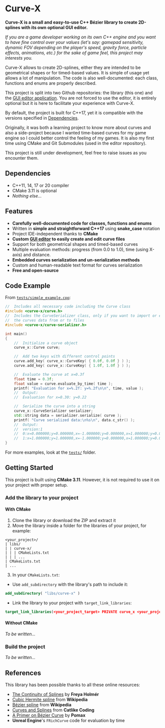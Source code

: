 # Curve-X
**Curve-X is a small and easy-to-use C++ Bézier library to create 2D-splines with its own optional GUI editor.**

*If you are a game developer working on its own C++ engine and you want to have fine control over your values (let's say: gamepad sensitivity, dynamic FOV depending on the player's speed, gravity force, particle effects, animations, etc.) for the sake of game feel, this project may interests you.*

Curve-X allows to create 2D-splines, either they are intended to be geometrical shapes or for timed-based values. It is simple of usage yet allows a lot of manipulation. The code is also well-documented: each class, functions and enums are properly described.

This project is split into two Github repositories: the library (this one) and the [GUI editor application](https://github.com/arkaht/cpp-curve-editor-x). You are not forced to use the editor, it is entirely optional but it is here to facilitate your experience with Curve-X.

By default, the project is built for C++17, yet it is compatible with the versions specified in [Dependencies](#dependencies).

Originally, it was both a learning project to know more about curves and also a side-project because I wanted time-based curves for my game engine so I could better control the feeling of my games. It is also my first time using CMake and Git Submodules (used in the editor repository).

This project is still under development, feel free to raise issues as you encounter them.

## Dependencies 
+ C++11, 14, 17 or 20 compiler
+ CMake 3.11 is optional
+ *Nothing else...*

## Features
+ **Carefully well-documented code for classes, functions and enums**
+ Written in **simple and straightforward C++17** using **snake_case** notation
+ Project IDE-independent thanks to **CMake**
+ **Custom [GUI editor](https://github.com/arkaht/cpp-curve-editor-x) to easily create and edit curve files**
+ Support for both geometrical shapes and timed-based curves
+ Multiple evaluation methods: progress (from 0.0 to 1.0), time (using X-axis) and distance.
+ **Embedded curves serialization and un-serialization methods**
+ Custom and human-readable text format for curves serialization
+ **Free and open-source**

## Code Example
From [`tests/simple_example.cpp`](https://github.com/arkaht/cpp-curve-x/tree/master/tests/simple_example.cpp):
```cpp
//  Includes all necessary code including the Curve class
#include <curve-x/curve.h>
//  Includes the CurveSerializer class, only if you want to import or export
//  the curves data from or to files
#include <curve-x/curve-serializer.h>

int main()
{
	//  Initialize a curve object
	curve_x::Curve curve;

	//  Add two keys with different control points
	curve.add_key( curve_x::CurveKey( { 0.0f, 0.0f } ) );
	curve.add_key( curve_x::CurveKey( { 1.0f, 1.0f } ) );

	//  Evaluate the curve at x=0.3f
	float time = 0.3f;
	float value = curve.evaluate_by_time( time );
	printf( "Evaluation for x=%.2f: y=%.2f\n\n", time, value );
	//  Output:
	//  Evaluation for x=0.30: y=0.22

	//  Serialize the curve into a string
	curve_x::CurveSerializer serializer;
	std::string data = serializer.serialize( curve );
	printf( "Curve serialized data:\n%s\n", data.c_str() );
	//  Output:
	//  version:1
	//	0:x=0.000000;y=0.000000,x=-1.000000;y=0.000000,x=1.000000;y=0.000000,0
	//	1:x=1.000000;y=1.000000,x=-1.000000;y=0.000000,x=1.000000;y=0.000000,0
}
```

For more examples, look at the [`tests/`](https://github.com/arkaht/cpp-curve-x/tree/master/tests) folder.

## Getting Started
This project is built using **CMake 3.11**. However, it is not required to use it on your project with proper setup.

### Add the library to your project
#### With CMake
1. Clone the library or download the ZIP and extract it
2. Move the library inside a folder for the libraries of your project, for example: 
```
<your_project>/
| libs/
| | curve-x/
| | | CMakeLists.txt
| | | ...
| CMakeLists.txt
| ...
```
3. In your `CMakeLists.txt`:
+ Use `add_subdirectory` with the library's path to include it:
```cmake
add_subdirectory( "libs/curve-x" )
```
+ Link the library to your project with `target_link_libraries`:
```cmake
target_link_libraries(<your_project_target> PRIVATE curve_x <your_project_libs>)
```

#### Without CMake
*To be written...*

### Build the project
*To be written...*

## References
This library has been possible thanks to all these online resources:
+ [The Continuity of Splines](https://www.youtube.com/watch?v=jvPPXbo87ds) by **Freya Holmér**
+ [Cubic Hermite spline](https://en.wikipedia.org/wiki/Cubic_Hermite_spline) from **Wikipedia**
+ [Bézier spline](https://en.wikipedia.org/wiki/B%C3%A9zier_curve) from **Wikipedia**
+ [Curves and Splines](https://catlikecoding.com/unity/tutorials/curves-and-splines/) from **Catlike Coding**
+ [A Primer on Bézier Curve](https://pomax.github.io/BezierInfo-2/) by **Pomax**
+ **Unreal Engine**'s `FRichCurve` code for evaluation by time